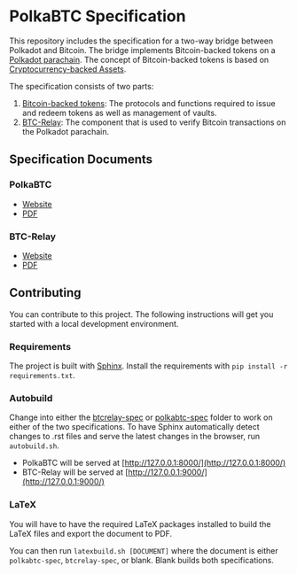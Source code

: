 # PolkaBTC Specification

This repository includes the specification for a two-way bridge between Polkadot and Bitcoin.
The bridge implements Bitcoin-backed tokens on a [Polkadot parachain](https://medium.com/polkadot-network/polkadot-the-parachain-3808040a769a).
The concept of Bitcoin-backed tokens is based on [Cryptocurrency-backed Assets](https://www.xclaim.io/).

The specification consists of two parts:

1. [Bitcoin-backed tokens](./polkabtc-spec): The protocols and functions required to issue and redeem tokens as well as management of vaults.
2. [BTC-Relay](./btcrelay-spec/): The component that is used to verify Bitcoin transactions on the Polkadot parachain.

## Specification Documents

### PolkaBTC

- [Website](https://interlay.gitlab.io/polkabtc-spec)
- [PDF]()

### BTC-Relay

- [Website](https://interlay.gitlab.io/polkabtc-spec/btcrelay-spec/)
- [PDF]()

## Contributing

You can contribute to this project. The following instructions will get you started with a local development environment.

### Requirements

The project is built with [Sphinx](https://www.sphinx-doc.org/en/master/).
Install the requirements with ``pip install -r requirements.txt``.


### Autobuild

Change into either the [btcrelay-spec](./btcrelay-spec/) or [polkabtc-spec](./polkabtc-spec) folder to work on either of the two specifications.
To have Sphinx automatically detect changes to .rst files and serve the latest changes in the browser, run `autobuild.sh`. 


- PolkaBTC will be served at [http://127.0.0.1:8000/](http://127.0.0.1:8000/)
- BTC-Relay will be served at [http://127.0.0.1:9000/](http://127.0.0.1:9000/)

### LaTeX

You will have to have the required LaTeX packages installed to build the LaTeX files and export the document to PDF.

You can then run ``latexbuild.sh [DOCUMENT]`` where the document is either ``polkabtc-spec``, ``btcrelay-spec``, or blank. Blank builds both specifications.

